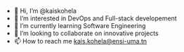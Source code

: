 - 👋 Hi, I’m @kaiskohela
- 👀 I’m interested in DevOps and Full-stack developement 
- 🌱 I’m currently learning Software Engineering 
- 💞️ I’m looking to collaborate on innovative projects
- 📫 How to reach me kais.kohela@ensi-uma.tn

<!---
kaiskohela/kaiskohela is a ✨ special ✨ repository because its `README.md` (this file) appears on your GitHub profile.
You can click the Preview link to take a look at your changes.
--->
